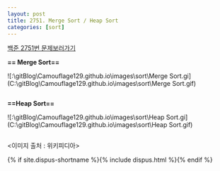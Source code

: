 ```yaml
---
layout: post
title: 2751. Merge Sort / Heap Sort
categories: [sort]
---
```

[백준 2751번 문제보러가기](https://www.acmicpc.net/problem/2751)

**== Merge Sort==**

![:\gitBlog\Camouflage129.github.io\images\sort\Merge Sort.gi](C:\gitBlog\Camouflage129.github.io\images\sort\Merge Sort.gif)

```c

```



**==Heap Sort==**

![:\gitBlog\Camouflage129.github.io\images\sort\Heap Sort.gi](C:\gitBlog\Camouflage129.github.io\images\sort\Heap Sort.gif)

```c

```

<이미지 출처 : 위키피디아>

{% if site.dispus-shortname %}{% include dispus.html %}{% endif %}